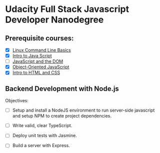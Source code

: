 # Udacity Full Stack Javascript Developer Nanodegree

## Prerequisite courses:
- [x] [Linux Command Line Basics](https://www.udacity.com/course/linux-command-line-basics--ud595)
- [x] [Intro to Java Script](https://www.udacity.com/course/intro-to-javascript--ud803)
- [ ] [JavaScript and the DOM](https://classroom.udacity.com/courses/ud117)
- [x] [Object-Oriented JavaScript](https://classroom.udacity.com/courses/ud711)
- [x] [Intro to HTML and CSS](https://classroom.udacity.com/courses/ud001)

## Backend Development with Node.js
Objectives:
- [ ] Setup and install a NodeJS environment to run server-side javascript and setup NPM to create project dependencies. 
- [ ] Write valid, clear TypeScript.
- [ ] Deploy unit tests with Jasmine.
- [ ] Build a server with Express.


